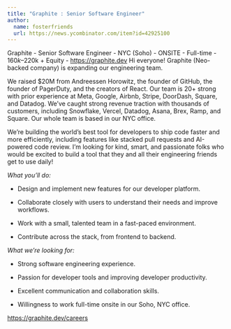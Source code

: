 ```yaml
---
title: "Graphite : Senior Software Engineer"
author:
  name: fosterfriends
  url: https://news.ycombinator.com/item?id=42925100
---
```

Graphite - Senior Software Engineer - NYC (Soho) - ONSITE - Full-time - $160k–$220k + Equity - <a href="https:&#x2F;&#x2F;graphite.dev" rel="nofollow">https:&#x2F;&#x2F;graphite.dev</a> Hi everyone! Graphite (Neo-backed company) is expanding our engineering team.

We raised $20M from Andreessen Horowitz, the founder of GitHub, the founder of PagerDuty, and the creators of React. Our team is 20+ strong with prior experience at Meta, Google, Airbnb, Stripe, DoorDash, Square, and Datadog. We’ve caught strong revenue traction with thousands of customers, including Snowflake, Vercel, Datadog, Asana, Brex, Ramp, and Square. Our whole team is based in our NYC office.

We’re building the world’s best tool for developers to ship code faster and more efficiently, including features like stacked pull requests and AI-powered code review. I’m looking for kind, smart, and passionate folks who would be excited to build a tool that they and all their engineering friends get to use daily!

*What you’ll do:*

- Design and implement new features for our developer platform.

- Collaborate closely with users to understand their needs and improve workflows.

- Work with a small, talented team in a fast-paced environment.

- Contribute across the stack, from frontend to backend.

*What we’re looking for:*

- Strong software engineering experience.

- Passion for developer tools and improving developer productivity.

- Excellent communication and collaboration skills.

- Willingness to work full-time onsite in our Soho, NYC office.

<a href="https:&#x2F;&#x2F;graphite.dev&#x2F;careers" rel="nofollow">https:&#x2F;&#x2F;graphite.dev&#x2F;careers</a>
<JobApplication />
